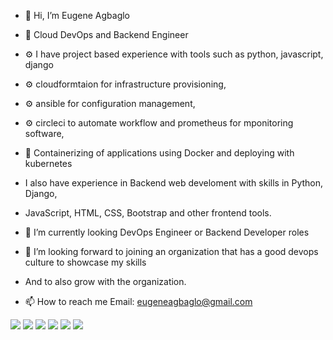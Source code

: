 - 👋 Hi, I’m Eugene Agbaglo
- 👀 Cloud DevOps and Backend Engineer
- ⚙ I have project based experience with tools such as python, javascript, django
- ⚙ cloudformtaion for infrastructure provisioning,
- ⚙ ansible for configuration management,
- ⚙ circleci to automate workflow and prometheus for mponitoring software,
- 🔧 Containerizing of applications using Docker and deploying with kubernetes
- I also have experience in Backend web develoment with skills in Python, Django,
-  JavaScript, HTML, CSS, Bootstrap and other frontend tools.

- 🌱 I’m currently looking DevOps Engineer or Backend Developer roles
- 💞️ I’m looking forward to joining an organization that has a good devops culture to showcase my skills
- And to also grow with the organization.
- 📫 How to reach me Email: eugeneagbaglo@gmail.com

<!---
lowryel/lowryel is a ✨ special ✨ repository because its `README.md` (this file) appears on your GitHub profile.
You can click the Preview link to take a look at your changes.
--->
<img src="https://img.shields.io/badge/Amazon_AWS-FF9900?style=for-the-badge&logo=amazonaws&logoColor=white" /> <img src="https://img.shields.io/badge/circleci-343434?style=for-the-badge&logo=circleci&logoColor=white" /> <img src="https://img.shields.io/badge/Heroku-430098?style=for-the-badge&logo=heroku&logoColor=white" /> <img src=" 	https://img.shields.io/badge/PostgreSQL-316192?style=for-the-badge&logo=postgresql&logoColor=white" /> <img src="https://img.shields.io/badge/Amazon%20DynamoDB-4053D6?style=for-the-badge&logo=Amazon%20DynamoDB&logoColor=white" /> <img src="https://img.shields.io/badge/Ansible-000000?style=for-the-badge&logo=ansible&logoColor=white" />

